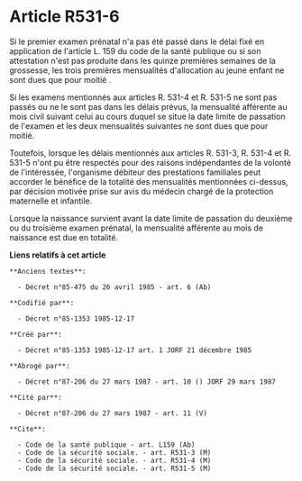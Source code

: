 # Article R531-6

Si le premier examen prénatal n'a pas été passé dans le délai fixé en application de l'article L. 159 du code de la santé
publique ou si son attestation n'est pas produite dans les quinze premières semaines de la grossesse, les trois premières
mensualités d'allocation au jeune enfant ne sont dues que pour moitié   . 

Si les examens mentionnés aux articles R. 531-4 et R. 531-5 ne sont pas passés ou ne le sont pas dans les délais prévus, la
mensualité afférente au mois civil suivant celui au cours duquel se situe la date limite de passation de l'examen et les deux
mensualités suivantes ne sont dues que pour moitié. 

Toutefois, lorsque les délais mentionnés aux articles R. 531-3, R. 531-4 et R. 531-5 n'ont pu être respectés pour des raisons
indépendantes de la volonté de l'intéressée, l'organisme débiteur des prestations familiales peut accorder le bénéfice de la
totalité des mensualités mentionnées ci-dessus, par décision motivée prise sur avis du médecin chargé de la protection
maternelle et infantile. 

Lorsque la naissance survient avant la date limite de passation du deuxième ou du troisième examen prénatal, la mensualité
afférente au mois de naissance est due en totalité.

**Liens relatifs à cet article**

	**Anciens textes**:

	  - Décret n°85-475 du 26 avril 1985 - art. 6 (Ab)

	**Codifié par**:

	  - Décret n°85-1353 1985-12-17

	**Créé par**:

	  - Décret n°85-1353 1985-12-17 art. 1 JORF 21 décembre 1985

	**Abrogé par**:

	  - Décret n°87-206 du 27 mars 1987 - art. 10 () JORF 29 mars 1987

	**Cité par**:

	  - Décret n°87-206 du 27 mars 1987 - art. 11 (V)

	**Cite**:

	  - Code de la santé publique - art. L159 (Ab)
	  - Code de la sécurité sociale. - art. R531-3 (M)
	  - Code de la sécurité sociale. - art. R531-4 (M)
	  - Code de la sécurité sociale. - art. R531-5 (M)
